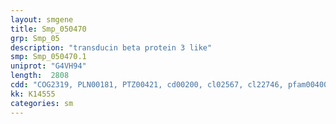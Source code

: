 ```yaml
---
layout: smgene
title: Smp_050470
grp: Smp_05
description: "transducin beta protein 3 like"
smp: Smp_050470.1
uniprot: "G4VH94"
length:  2808
cdd: "COG2319, PLN00181, PTZ00421, cd00200, cl02567, cl22746, pfam00400, pfam08625, smart00320"
kk: K14555
categories: sm
---
```

